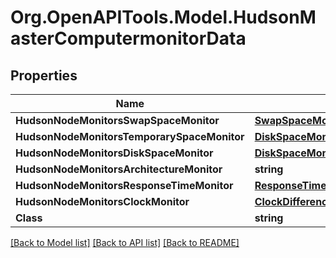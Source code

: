 # Org.OpenAPITools.Model.HudsonMasterComputermonitorData

## Properties

Name | Type | Description | Notes
------------ | ------------- | ------------- | -------------
**HudsonNodeMonitorsSwapSpaceMonitor** | [**SwapSpaceMonitorMemoryUsage2**](SwapSpaceMonitorMemoryUsage2.md) |  | [optional] 
**HudsonNodeMonitorsTemporarySpaceMonitor** | [**DiskSpaceMonitorDescriptorDiskSpace**](DiskSpaceMonitorDescriptorDiskSpace.md) |  | [optional] 
**HudsonNodeMonitorsDiskSpaceMonitor** | [**DiskSpaceMonitorDescriptorDiskSpace**](DiskSpaceMonitorDescriptorDiskSpace.md) |  | [optional] 
**HudsonNodeMonitorsArchitectureMonitor** | **string** |  | [optional] 
**HudsonNodeMonitorsResponseTimeMonitor** | [**ResponseTimeMonitorData**](ResponseTimeMonitorData.md) |  | [optional] 
**HudsonNodeMonitorsClockMonitor** | [**ClockDifference**](ClockDifference.md) |  | [optional] 
**Class** | **string** |  | [optional] 

[[Back to Model list]](../../README.md#documentation-for-models) [[Back to API list]](../../README.md#documentation-for-api-endpoints) [[Back to README]](../../README.md)

